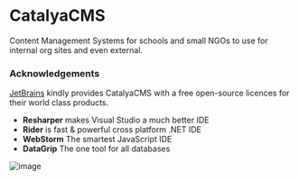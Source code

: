 # CatalyaCMS

Content Management Systems for schools and small NGOs to use for internal org sites and even external.

### Acknowledgements

[JetBrains](https://www.jetbrains.com/?from=CatalyaCMS) kindly provides CatalyaCMS with a free open-source licences for their world class products.

- **Resharper** makes Visual Studio a much better IDE
- **Rider** is fast & powerful cross platform .NET IDE
- **WebStorm** The smartest JavaScript IDE
- **DataGrip** The one tool for all databases

![image](https://upload.wikimedia.org/wikipedia/commons/thumb/1/1a/JetBrains_Logo_2016.svg/121px-JetBrains_Logo_2016.svg.png)
